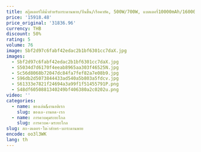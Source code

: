 ```yaml
---
title: สกู๊ตเตอร์ใต้น้ำสำหรับกระดานพาย/ยืนขึ้น/เรือคายัค, 500W/700W, แบตเตอรี่10000mAh/16000mah เลือกได้
price: '15918.48'
price_original: '31836.96'
currency: THB
discount: 50%
rating: 5
volume: 76
image: Sbf2d97c6fabf42edac2b1bf6301cc7daX.jpg
images:
  - Sbf2d97c6fabf42edac2b1bf6301cc7daX.jpg
  - S5034d7d6170f4eeab8965aa303f46525N.jpg
  - Sc56d8068b72047dc84fa7fef82a7e08b9.jpg
  - S96db2d5073844433ad540a5b803a5fdcv.jpg
  - S61333e7821f24694a3a99f1f51455791P.png
  - S48df6050881340249bf406380a2c0202u.png
video: ''
categories:
  - name: ของเล่น&งานอดิเรก
    slug: ของเล-งานอด-เรก
  - name: การควบคุมระยะไกล
    slug: การควบค-มระยะไกล
slug: สก-ตเตอร-ใต-ำสำหร-บกระดานพาย
encode: oo3l3WK
lang: th
---
```

  
